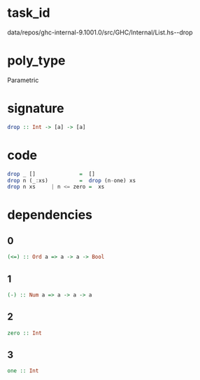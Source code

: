 
# task_id
data/repos/ghc-internal-9.1001.0/src/GHC/Internal/List.hs--drop

# poly_type
Parametric

# signature
```haskell
drop :: Int -> [a] -> [a]
```   

# code
```haskell
drop _ []              =  []
drop n (_:xs)          =  drop (n-one) xs
drop n xs     | n <= zero =  xs
```

# dependencies
## 0
```haskell
(<=) :: Ord a => a -> a -> Bool
```
## 1
```haskell
(-) :: Num a => a -> a -> a
```
## 2
```haskell
zero :: Int
```
## 3
```haskell
one :: Int
```


